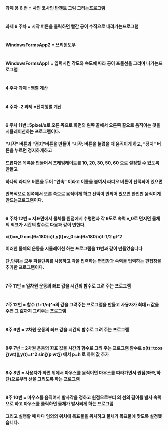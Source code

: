 #### 과제 용 6 번 = 사인 코사인 탄젠트 그림 그리는프로그램
#
#### 과제 6 주차 = 시작 버튼을 클릭하면 빨간 공이 수직으로 내려가는프로그램
#
#### WindowsFormsApp2 = 쓰리윈도우
#
#### WindowsFormsApp1 = 입력시킨 각도와 속도에 따라 공이 포물선을 그리며 나가는프로그램
#
#### 4 주차 과제 =행렬 계산
#
#### 4 주차 -2 과제 =전치행렬 계산
#
#### 6 주차 11번=5pixel/s로 오른 쪽으로 화면의 왼쪽 끝에서 오른쪽 끝으로 움직이는 것을 시뮬레이션하는 프로그램이다.
#### “시작” 버튼과 “정지”버튼을 만들어 “시작: 버튼을 눌렀을 때 움직이게 하고, “정지” 버튼을 누르면 정지하게하고
#### 드롭다은 목록을 만들어서 프레임레이트를 10, 20, 30, 50, 60 으로 설정할 수 있도록 만들고
#### 하나의 라디오 버튼을 두어 “연속” 이라고 이름을 붙여서 라디오 버튼이 선택되어 있으면
#### 반복적으로 왼쪽에서 오른 쪽으로 움직이게 하고 선택이 안되어 있으면 한번만 움직이게 만드는프로그램이다.
#
#### 6 주차 12번 = 지표면에서 물체를 원점에서 수평면과 각 θ도로 속력 v_0로 던지면 물체의 죄표가 시간의 함수로 다음과 같이 변한다.
#### x(t)=v_0  cos⁡(θ×180/π)t,y(t)=v_0  sin⁡(θ×180/π)t-1/2 gt^2
#### 이러한 물체의 운동을 시뮬레이션 하는 프로그램을 11번과 같이 만들었습니다
#### 단,단위는 모두 픽셀단위를 사용하고 각을 입력하는 편집창과 속력을 입력하는 편집창을 추가한 프로그램이다.
#
#### 7주 11반 = 일차원 운동의 좌표 값을 시간의 함수로 그려 주는 프로그램
#
#### 7주 12번 = 함수 (1+1/n)^n의 값을 그려주는 프로그램을 만들고 사용자가 최대 n 값을 주면 그 값까지 그려주는 프로그램
#
#### 8주 6번 = 2차원 운동의 좌표 값을 시간의 함수로 그려 주는 프로그램
#
#### 8주 7번 = 2차원 운동의 좌표 값을 시간의 함수로 그려 주는 프로그램 함수로 x(t)=tcos⁡〖(wt)〗,y(t)=t^2  sin⁡〖(p∙wt〗) 에서 p=h 로 하여 값 추가
#
#### 8주 8번 = 사용자가 화면 위에서 마우스를 움직이면 마우스를 따라가면서 원점(좌측,하단)으로부터 선을 그리도록 하는 프로그램
#
#### 8주 10번 = 마우스를 움직여서 발사각을 정하고 원점으로부터 의 선의 길이를 발사 속력으로 하고 마우스를 클릭하면 물체가 발사되게 하는 프로그램 
#### 그리고 실행할 때 마다 임의의 위치에 목표물을 위치하고 물체가 목표물에 맞도록 설정했습니다.
